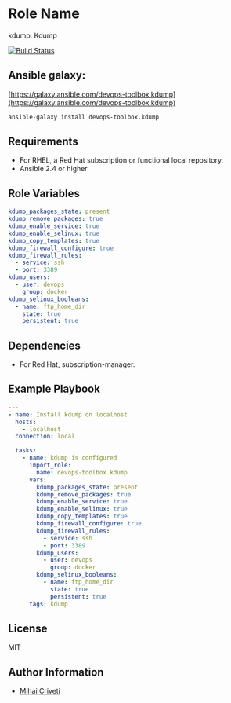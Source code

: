 Role Name
=========

kdump: Kdump

[![Build Status](https://travis-ci.org/cmihai-ansible/kdump.svg?branch=master)](https://travis-ci.org/cmihai-ansible/kdump)

Ansible galaxy:
---------------

[https://galaxy.ansible.com/devops-toolbox.kdump](https://galaxy.ansible.com/devops-toolbox.kdump)

```bash
ansible-galaxy install devops-toolbox.kdump
```

Requirements
------------

- For RHEL, a Red Hat subscription or functional local repository.
- Ansible 2.4 or higher

Role Variables
--------------

```yaml
kdump_packages_state: present
kdump_remove_packages: true
kdump_enable_service: true
kdump_enable_selinux: true
kdump_copy_templates: true
kdump_firewall_configure: true
kdump_firewall_rules:
  - service: ssh
  - port: 3389
kdump_users:
  - user: devops
    group: docker
kdump_selinux_booleans:
  - name: ftp_home_dir
    state: true
    persistent: true
```

Dependencies
------------

- For Red Hat, subscription-manager.

Example Playbook
----------------

```yaml
---
- name: Install kdump on localhost
  hosts:
    - localhost
  connection: local

  tasks:
    - name: kdump is configured
      import_role:
        name: devops-toolbox.kdump
      vars:
        kdump_packages_state: present
        kdump_remove_packages: true
        kdump_enable_service: true
        kdump_enable_selinux: true
        kdump_copy_templates: true
        kdump_firewall_configure: true
        kdump_firewall_rules:
          - service: ssh
          - port: 3389
        kdump_users:
          - user: devops
            group: docker
        kdump_selinux_booleans:
          - name: ftp_home_dir
            state: true
            persistent: true
      tags: kdump
```

License
-------

MIT

Author Information
------------------

- [Mihai Criveti](https://www.linkedin.com/in/devops-toolbox.)
